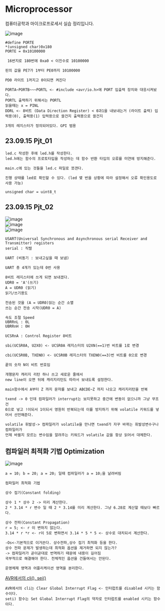 # Microprocessor
컴퓨터공학과 마이크로프로세서 실습 정리입니다.

![image](https://github.com/wonttan/Microprocessor/assets/58906858/9f83a623-0375-4f18-b6d3-845993470962)
```
#define PORTE
*(unsigned char)0x180
PORTE = 0x10100000

 16번지로 180번에 0xa0 < 이진수로 10100000

핀의 값을 PE7가 1부터 PE0까지 10100000

PD0 라이트 1꺼지고 0이되면 켜진다

PORTA~PORTB~~~PORTL <- #include <avr/io.h>에 PORT 입출력 장치와 대응시켜놨다.
PORTL 출력하기 위해서는 PORTL
읽을때는 x = PINL
DDRL <- 8비트 (Data Direction Register) < 0과1을 내보내는거 (라이트 출력) 입력용(0), 출력용(1) 입력용으로 쓸건지 출력용으로 쓸건지

3개의 레지스터가 정의되어있다. GPI 범용
```
## 23.09.15 Pjt_01
```
led.c 작성한 후에 led.h를 작성한다.
led.h에는 함수의 프로토타입을 작성하는 데 함수 반환 타입의 오류를 미연에 방지해준다.

main.c에 있는 것들을 led.c 파일로 쪼갠다.

진행 상태를 led로 확인할 수 있다. (led 몇 번을 상황에 따라 설정해서 오류 확인용도로 사용 가능)

unsigned char = uint8_t 
```
## 23.09.15 Pjt_02
![image](https://github.com/wonchihyeon/Microprocessor/assets/58906858/5eff7ee2-c3e4-4dca-99d8-dc1b1ca95e87)   
![image](https://github.com/wonchihyeon/Microprocessor/assets/58906858/200ceecd-7e40-46ed-9b00-9387d56324c4)    
![image](https://github.com/wonchihyeon/Microprocessor/assets/58906858/dc4ee003-5374-4cc1-b361-d7fd2c3c9514)    

```
USART(Universal Synchronous and Asynchronous serial Receiver and Transmitter) registers
serial : 직렬

UART (비동기 : 보내고싶을 때 보냄)

UART 총 4개가 있는데 0번 사용

8비트 레지스터에 쓰게 되면 보내겠다.
UDR0 = 'A'(쓰기)
A = UDR0 (읽기)
읽기/쓰기용도

전송된 것을 (A = UDR0)읽는 순간 소멸
쓰는 순간 전송 시작(UDR0 = A)

속도 조절 Speed
UBRRnL : 0L
UBRRnH : 0H

UCSRnA : Control Register 8비트

sbi(UCSR0A, U2X0) <- UCSR0A 레지스터의 U2XN(==1)번 비트를 1로 변경

cbi(UCSR0B, TXEN0) <- UCSR0B 레지스터의 TXEN0(==3)번 비트를 0으로 변경

끝의 숫자 N이 비트 번호임

개행문자 캐리지 리턴 하나 쓰고 새로운 줄에서
new line이 오면 뒤에 캐리지리턴도 따라서 보내도록 설정한다.

main함수에서 A부터 Z 까지 문자를 보내고 ABCDE~Z 까지 나오고 캐리지리턴을 반복

```
```
txend -> 0 인데 컴파일러가 interrupt는 보지못하고 중간에 변동이 없으니까 그냥 무조건
0으로 넣고 !이되서 1이되서 영원히 반복되는데 이를 방지하기 위해 volatile 키워드를 넣어서 선언해준다.

volatile 휘발성-> 컴파일러가 volatile을 만나면 txend가 자꾸 바뀌는 휘발성변수구나 컴파일러가
언제 바뀔지 모르는 변수임을 알려주는 키워드가 volatile 값을 항상 읽어서 대체한다.
```
## 컴파일러 최적화 기법 Optimization
![image](https://github.com/wonchihyeon/Microprocessor/assets/58906858/95a3175b-c07f-4369-a8e9-6d915ccaac78)
```
a = 10; b = 20; a = 20; 일때 컴파일러가 a = 10;을 날려버림

컴파일러 최적화 기법

상수 접기(Constant folding)

상수 1 * 상수 2 -> 미리 계산한다.
2 * 3.14 * r 변수 일 때 2 * 3.14를 미리 계산한다. 그냥 6.28로 계산할 때보다 빠르다.

상수 전파(Constant Propagation)
r = 5; <- r 이 변하지 않는다.
3.14 * r *r <- r이 5로 변하면서 3.14 * 5 * 5 <- 상수로 대치되서 계산한다.

-Os<-기본적으로 이거쓴다. 상수전파,상수 접기 최적화 등을 한다.
상수 전파 문제가 발생하는데 최적화 옵션을 제거하면 되지 않는가?
-> 컴파일러가 곧이곧대로 번역하기 때문에 내용이 길어짐
국부적으로 해결해야 한다. 전체적인 옵션을 건들여서는 안된다.

운영체제 영역과 어플리케이션 영역을 분리한다.
```
[AVR에서의 cli(), sei()](https://article2.tistory.com/1035)
```
AVR에서의 cli는 Clear Global Interrupt Flag <- 인터럽트를 disabled 시키는 함수이다.
seti) 함수는 Set Global Interrupt Flag의 약자로 인터럽트를 enabled 시키는 함수이다.
```
